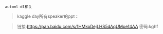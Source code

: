 
```
automl-dl相关
```

> kaggle day所有speaker的ppt：

> 链接:https://pan.baidu.com/s/1HMkoDejLHS5dAqUMoe14AA  密码:kghf
